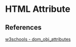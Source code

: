# HTML Attribute

## References
[w3schools - dom_obj_attributes](https://www.w3schools.com/jsref/dom_obj_attributes.asp)
